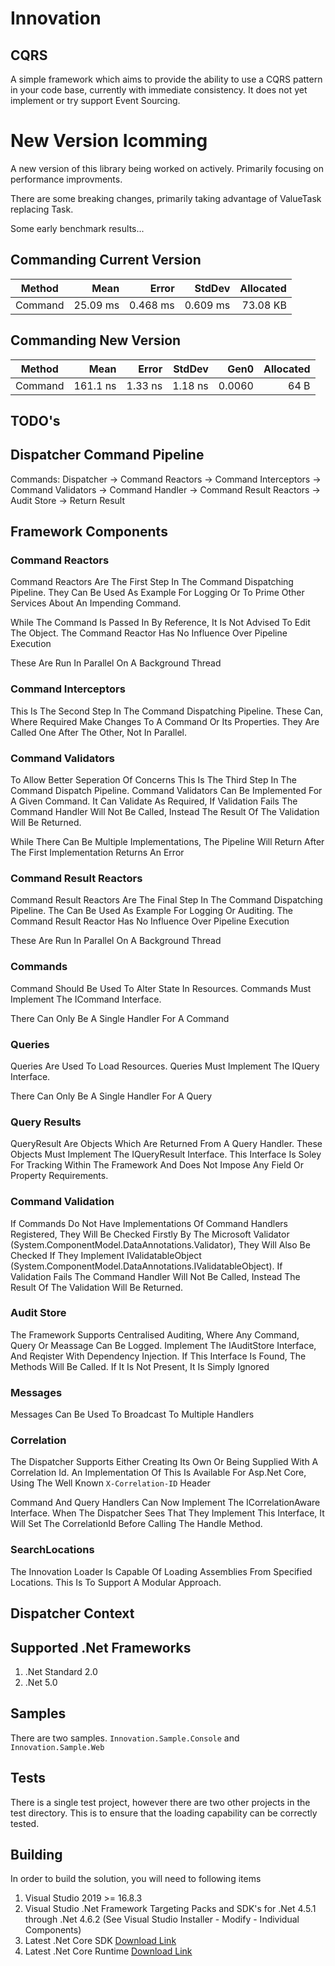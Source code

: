 # Innovation

## CQRS

A simple framework which aims to provide the ability to use a CQRS pattern in your code base,
currently with immediate consistency. It does not yet implement or try support Event Sourcing.

# New Version Icomming

A new version of this library being worked on actively.
Primarily focusing on performance improvments.

There are some breaking changes, primarily taking advantage of ValueTask replacing Task.

Some early benchmark results...

## Commanding Current Version

|  Method |     Mean |    Error |   StdDev | Allocated |
|-------- |---------:|---------:|---------:|----------:|
| Command | 25.09 ms | 0.468 ms | 0.609 ms |  73.08 KB |

## Commanding New Version

|  Method |     Mean |   Error |  StdDev |   Gen0 | Allocated |
|-------- |---------:|--------:|--------:|-------:|----------:|
| Command | 161.1 ns | 1.33 ns | 1.18 ns | 0.0060 |      64 B |

## TODO's


## Dispatcher Command Pipeline

Commands: Dispatcher -> Command Reactors -> Command Interceptors -> Command Validators -> Command Handler -> Command Result Reactors -> Audit Store -> Return Result

## Framework Components

### Command Reactors

Command Reactors Are The First Step In The Command Dispatching Pipeline.
They Can Be Used As Example For Logging Or To Prime Other Services About An Impending Command.

While The Command Is Passed In By Reference, It Is Not Advised To Edit The Object.
The Command Reactor Has No Influence Over Pipeline Execution

These Are Run In Parallel On A Background Thread

### Command Interceptors

This Is The Second Step In The Command Dispatching Pipeline.
These Can, Where Required Make Changes To A Command Or Its Properties. They Are Called One After The Other,
Not In Parallel.

### Command Validators

To Allow Better Seperation Of Concerns This Is The Third Step In The Command Dispatch Pipeline. 
Command Validators Can Be Implemented For A Given Command. It Can Validate As Required, If Validation Fails The Command Handler
Will Not Be Called, Instead The Result Of The Validation Will Be Returned.

While There Can Be Multiple Implementations, The Pipeline Will Return After The First Implementation Returns An Error

### Command Result Reactors

Command Result Reactors Are The Final Step In The Command Dispatching Pipeline.
The Can Be Used As Example For Logging Or Auditing. The Command Result Reactor Has No Influence Over Pipeline Execution

These Are Run In Parallel On A Background Thread

### Commands

Command Should Be Used To Alter State In Resources.
Commands Must Implement The ICommand Interface.

There Can Only Be A Single Handler For A Command

### Queries

Queries Are Used To Load Resources.
Queries Must Implement The IQuery Interface.

There Can Only Be A Single Handler For A Query

### Query Results

QueryResult Are Objects Which Are Returned From A Query Handler.
These Objects Must Implement The IQueryResult Interface.
This Interface Is Soley For Tracking Within The Framework And Does Not Impose Any
Field Or Property Requirements.

### Command Validation

If Commands Do Not Have Implementations Of Command Handlers Registered, They Will Be Checked
Firstly By The Microsoft Validator (System.ComponentModel.DataAnnotations.Validator), They Will 
Also Be Checked If They Implement IValidatableObject (System.ComponentModel.DataAnnotations.IValidatableObject).
If Validation Fails The Command Handler Will Not Be Called, Instead The Result Of The Validation Will Be Returned.

### Audit Store

The Framework Supports Centralised Auditing, Where Any Command, Query Or Meassage Can Be Logged.
Implement The IAuditStore Interface, And Reqister With Dependency Injection. If This Interface Is Found,
The Methods Will Be Called. If It Is Not Present, It Is Simply Ignored

### Messages

Messages Can Be Used To Broadcast To Multiple Handlers

### Correlation

The Dispatcher Supports Either Creating Its Own Or Being Supplied With A Correlation Id.
An Implementation Of This Is Available For Asp.Net Core, Using The Well Known `X-Correlation-ID` Header

Command And Query Handlers Can Now Implement The ICorrelationAware Interface.
When The Dispatcher Sees That They Implement This Interface, It Will Set The CorrelationId Before Calling The Handle Method.

### SearchLocations

The Innovation Loader Is Capable Of Loading Assemblies From Specified Locations.
This Is To Support A Modular Approach.

## Dispatcher Context



## Supported .Net Frameworks

1. .Net Standard 2.0
2. .Net 5.0

## Samples

There are two samples. `Innovation.Sample.Console` and `Innovation.Sample.Web`

## Tests

There is a single test project, however there are two other projects in the test directory.
This is to ensure that the loading capability can be correctly tested.

## Building

In order to build the solution, you will need to following items

1. Visual Studio 2019 >= 16.8.3
2. Visual Studio .Net Framework Targeting Packs and SDK's for .Net 4.5.1 through .Net 4.6.2 (See Visual Studio Installer - Modify - Individual Components)
3. Latest .Net Core SDK [Download Link](https://dotnet.microsoft.com/download/dotnet/thank-you/sdk-5.0.101-windows-x64-installer)
4. Latest .Net Core Runtime [Download Link](https://dotnet.microsoft.com/download/dotnet/current/runtime)

